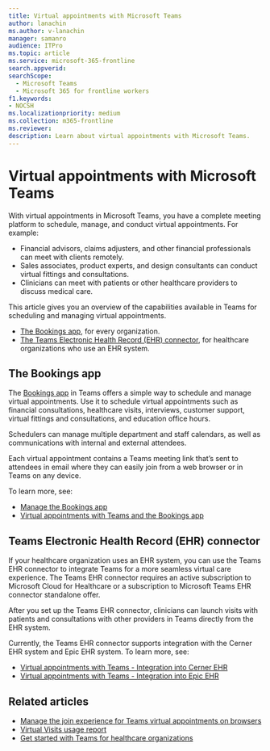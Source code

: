 ```yaml
---
title: Virtual appointments with Microsoft Teams 
author: lanachin
ms.author: v-lanachin
manager: samanro
audience: ITPro
ms.topic: article 
ms.service: microsoft-365-frontline 
search.appverid: 
searchScope:
  - Microsoft Teams
  - Microsoft 365 for frontline workers
f1.keywords:
- NOCSH
ms.localizationpriority: medium
ms.collection: m365-frontline
ms.reviewer: 
description: Learn about virtual appointments with Microsoft Teams. 
---
```


# Virtual appointments with Microsoft Teams

With virtual appointments in Microsoft Teams, you have a complete meeting platform to schedule, manage, and conduct virtual appointments. For example:

- Financial advisors, claims adjusters, and other financial professionals can meet with clients remotely.
- Sales associates, product experts, and design consultants can conduct virtual fittings and consultations.
- Clinicians can meet with patients or other healthcare providers to discuss medical care.

This article gives you an overview of the capabilities available in Teams for scheduling and managing virtual appointments.

- [The Bookings app](#the-bookings-app), for every organization.
- [The Teams Electronic Health Record (EHR) connector](#teams-electronic-health-record-ehr-connector), for healthcare organizations who use an EHR system.

## The Bookings app

The [Bookings app](https://support.microsoft.com/office/what-is-bookings-42d4e852-8e99-4d8f-9b70-d7fc93973cb5) in Teams offers a simple way to schedule and manage virtual appointments. Use it to schedule virtual appointments such as financial consultations, healthcare visits, interviews, customer support, virtual fittings and consultations, and education office hours.

Schedulers can manage multiple department and staff calendars, as well as communications with internal and external attendees.

Each virtual appointment contains a Teams meeting link that’s sent to attendees in email where they can easily join from a web browser or in Teams on any device.

To learn more, see:

- [Manage the Bookings app](/microsoftteams/bookings-app-admin?bc=/microsoft-365/frontline/breadcrumb/toc.json&toc=/microsoft-365/frontline/toc.json)
- [Virtual appointments with Teams and the Bookings app](bookings-virtual-visits.md)

## Teams Electronic Health Record (EHR) connector

If your healthcare organization uses an EHR system, you can use the Teams EHR connector to integrate Teams for a more seamless virtual care experience. The Teams EHR connector requires an active subscription⁠ to Microsoft Cloud for Healthcare or a subscription to Microsoft Teams EHR connector standalone offer.

After you set up the Teams EHR connector, clinicians can launch visits with patients and consultations with other providers in Teams directly from the EHR system.

Currently, the Teams EHR connector supports integration with the Cerner EHR system and Epic EHR system. To learn more, see:

- [Virtual appointments with Teams - Integration into Cerner EHR](ehr-admin-cerner.md)
- [Virtual appointments with Teams - Integration into Epic EHR](ehr-admin-epic.md)

## Related articles

- [Manage the join experience for Teams virtual appointments on browsers](browser-join.md)
- [Virtual Visits usage report](virtual-visits-usage-report.md)
- [Get started with Teams for healthcare organizations](teams-in-hc.md)